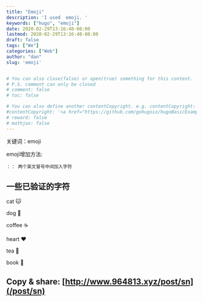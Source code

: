 ```yaml
---
title: "Emoji"
description: 'I used  emoji. '
keywords: ["hugo", "emoji"]
date: 2020-02-29T13:16:48-08:00
lastmod: 2020-02-29T13:16:48-08:00
draft: false
tags: ["We"]
categories: ["Web"]
author: "dan"
slug: 'emoji'


# You can also close(false) or open(true) something for this content.
# P.S. comment can only be closed
# comment: false
# toc: false

# You can also define another contentCopyright. e.g. contentCopyright: "This is another copyright."
#contentCopyright: '<a href="https://github.com/gohugoio/hugoBasicExample" rel="noopener" target="_blank">See origin</a>'
# reward: false
# mathjax: false
---
```

关键词：emoji

emoji增加方法:

 ` ：： 两个英文冒号中间加入字符 `



## 一些已验证的字符
cat  :cat:

dog  :dog:

coffee :coffee:

heart  :heart:

tea  :tea:

book  :book:


## 	Copy & share:        [http://www.964813.xyz/post/sn](/post/sn)

